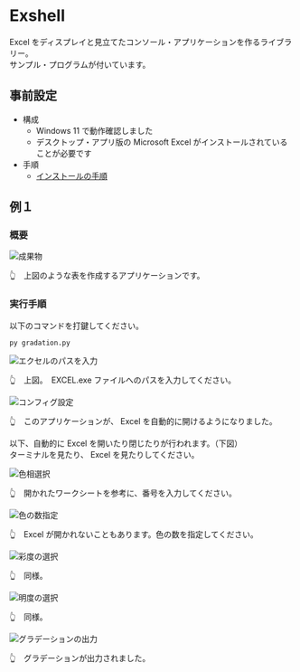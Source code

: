# Exshell

Excel をディスプレイと見立てたコンソール・アプリケーションを作るライブラリー。  
サンプル・プログラムが付いています。  


## 事前設定

* 構成
    * Windows 11 で動作確認しました
    * デスクトップ・アプリ版の Microsoft Excel がインストールされていることが必要です
* 手順
    * [インストールの手順](./docs/how_to_install.md)


## 例１

### 概要

![成果物](./docs/img/202502__pg__01-2238--upper-case.png)  

👆　上図のような表を作成するアプリケーションです。  


### 実行手順

以下のコマンドを打鍵してください。  

```shell
py gradation.py
```

![エクセルのパスを入力](./docs/img/202502__pg__01-2259--excel-path.png)  

👆　上図。　EXCEL.exe ファイルへのパスを入力してください。  

![コンフィグ設定](./docs/img/202502__pg__01-2303--config-setup.png)  

👆　このアプリケーションが、 Excel を自動的に開けるようになりました。  

以下、自動的に Excel を開いたり閉じたりが行われます。（下図）  
ターミナルを見たり、 Excel を見たりしてください。  

![色相選択](./docs/img/202502__pg__01-2310--select-hue.png)  

👆　開かれたワークシートを参考に、番号を入力してください。  

![色の数指定](./docs/img/202502__pg__01-2312--number-of-colors.png)  

👆　Excel が開かれないこともあります。色の数を指定してください。  

![彩度の選択](./docs/img/202502__pg__01-2315--select-saturation.png)  

👆　同様。  

![明度の選択](./docs/img/202502__pg__01-2318--select-brightness.png)  

👆　同様。  

![グラデーションの出力](./docs/img/202502__pg__01-2319--output-gradation.png)  

👆　グラデーションが出力されました。  
